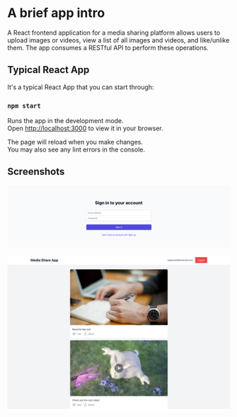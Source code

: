 # A brief app intro

A React frontend application for a media sharing platform allows users to upload images or videos, view a list of
all images and videos, and like/unlike them. The app consumes a RESTful API to perform these operations.

## Typical React App

It's a typical React App that you can start through:

### `npm start`

Runs the app in the development mode.\
Open [http://localhost:3000](http://localhost:3000) to view it in your browser.

The page will reload when you make changes.\
You may also see any lint errors in the console.

## Screenshots

![Login view](readme/login.png)

![home view](readme/home.png)
